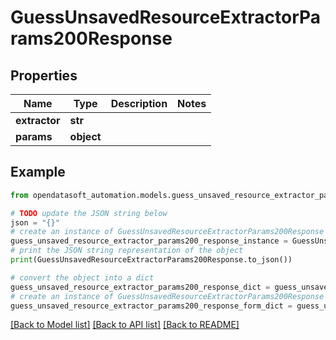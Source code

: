 # GuessUnsavedResourceExtractorParams200Response


## Properties

Name | Type | Description | Notes
------------ | ------------- | ------------- | -------------
**extractor** | **str** |  | 
**params** | **object** |  | 

## Example

```python
from opendatasoft_automation.models.guess_unsaved_resource_extractor_params200_response import GuessUnsavedResourceExtractorParams200Response

# TODO update the JSON string below
json = "{}"
# create an instance of GuessUnsavedResourceExtractorParams200Response from a JSON string
guess_unsaved_resource_extractor_params200_response_instance = GuessUnsavedResourceExtractorParams200Response.from_json(json)
# print the JSON string representation of the object
print(GuessUnsavedResourceExtractorParams200Response.to_json())

# convert the object into a dict
guess_unsaved_resource_extractor_params200_response_dict = guess_unsaved_resource_extractor_params200_response_instance.to_dict()
# create an instance of GuessUnsavedResourceExtractorParams200Response from a dict
guess_unsaved_resource_extractor_params200_response_form_dict = guess_unsaved_resource_extractor_params200_response.from_dict(guess_unsaved_resource_extractor_params200_response_dict)
```
[[Back to Model list]](../README.md#documentation-for-models) [[Back to API list]](../README.md#documentation-for-api-endpoints) [[Back to README]](../README.md)


